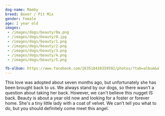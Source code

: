 ```yaml
---
dog-name: Maeby
breed: Boxer / Pit Mix
gender: Female
age: 1 year old
images:
 - /images/dogs/beauty/0a.png
 - /images/dogs/beauty/0.jpg
 - /images/dogs/beauty/1.png
 - /images/dogs/beauty/2.png
 - /images/dogs/beauty/3.png
 - /images/dogs/beauty/4.png
 - /images/dogs/beauty/5.png

fb-album: https://www.facebook.com/263518410359592/photos/?tab=album&album_id=1314138331964256
---
```

This love was adopted about seven months ago, but unfortunately she has been brought back to us. We always stand by our dogs, so there wasn't a question about taking her back. However, we can't believe this nugget IS back. Beauty is about a year old now and looking for a foster or forever home. She's a tiny little lady with a coat of velvet. We can't tell you what to do, but you should definitely come meet this angel.
